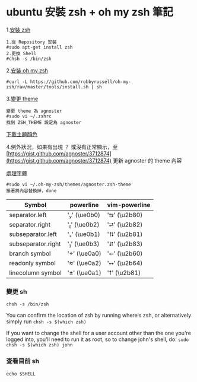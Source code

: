 # ubuntu 安裝 zsh + oh my zsh 筆記

1.[安裝 zsh](http://josephj.com/entry.php?id=314)  

```
1.從 Repository 安裝
#sudo apt-get install zsh
2.更換 Shell
#chsh -s /bin/zsh
```
2.[安裝 oh my zsh](https://github.com/robbyrussell/oh-my-zsh)

```
#curl -L https://github.com/robbyrussell/oh-my-zsh/raw/master/tools/install.sh | sh
```
3.[變更 theme](https://github.com/robbyrussell/oh-my-zsh/wiki/themes)

```
變更 theme 為 agnoster
#sudo vi ~/.zshrc
找到 ZSH_THEME 設定為 agnoster
```
[下載主題顏色](http://ethanschoonover.com/solarized)

4.例外狀況，如果有出現 ？ 或沒有正常顯示，至 [https://gist.github.com/agnoster/3712874](https://gist.github.com/agnoster/3712874) 更新 agnoster 的 theme 內容

[處理字體](https://github.com/supermarin/powerline-fonts)
```
#sudo vi ~/.oh-my-zsh/themes/agnoster.zsh-theme
接著將內容替換掉，done
```


Symbol              |powerline      |vim-powerline     |
--------------------|---------------|------------------|
separator.left      |'' (\ue0b0)  |'⮀' (\u2b80)     |
separator.right     |'' (\ue0b2)  |'⮂' (\u2b82)     |
subseparator.left   |'' (\ue0b1)  |'⮁' (\u2b81)     |
subseparator.right  |'' (\ue0b3)  |'⮃' (\u2b83)     |
branch symbol       |'' (\ue0a0)  |'⭠' (\u2b60)     |
readonly symbol     |'' (\ue0a2)  |'⭤' (\u2b64)     |
linecolumn symbol   |'' (\ue0a1)  |'⭡' (\u2b81)     |


### 變更 sh
```chsh -s /bin/zsh```

You can confirm the location of zsh by running whereis zsh, or alternatively simply run
```chsh -s $(which zsh)```

If you want to change the shell for a user account other than the one you're logged into, you'll need to run it as root, so to change john's shell, do:
```sudo chsh -s $(which zsh) john```

### 查看目前 sh
```echo $SHELL```

